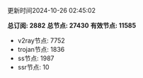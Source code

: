 更新时间2024-10-26 02:45:02

**总订阅: 2882**
**总节点: 27430**
**有效节点: 11585**
- v2ray节点: 7752
- trojan节点: 1836
- ss节点: 1987
- ssr节点: 10
